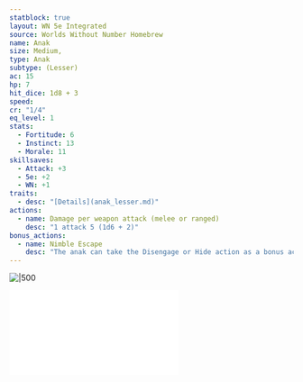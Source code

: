 ```yaml
---
statblock: true
layout: WN 5e Integrated
source: Worlds Without Number Homebrew
name: Anak
size: Medium,
type: Anak
subtype: (Lesser)
ac: 15
hp: 7
hit_dice: 1d8 + 3
speed: 
cr: "1/4"
eq_level: 1
stats:
  - Fortitude: 6
  - Instinct: 13
  - Morale: 11
skillsaves:
  - Attack: +3
  - 5e: +2
  - WN: +1
traits:
  - desc: "[Details](anak_lesser.md)"
actions:
  - name: Damage per weapon attack (melee or ranged)
    desc: "1 attack 5 (1d6 + 2)"
bonus_actions:
  - name: Nimble Escape
    desc: "The anak can take the Disengage or Hide action as a bonus action on each of its turns."
---
```


![|500](https://i.imgur.com/LQsAavW.png)


![Anak](../campaign/context/cultures.md#Anak)
